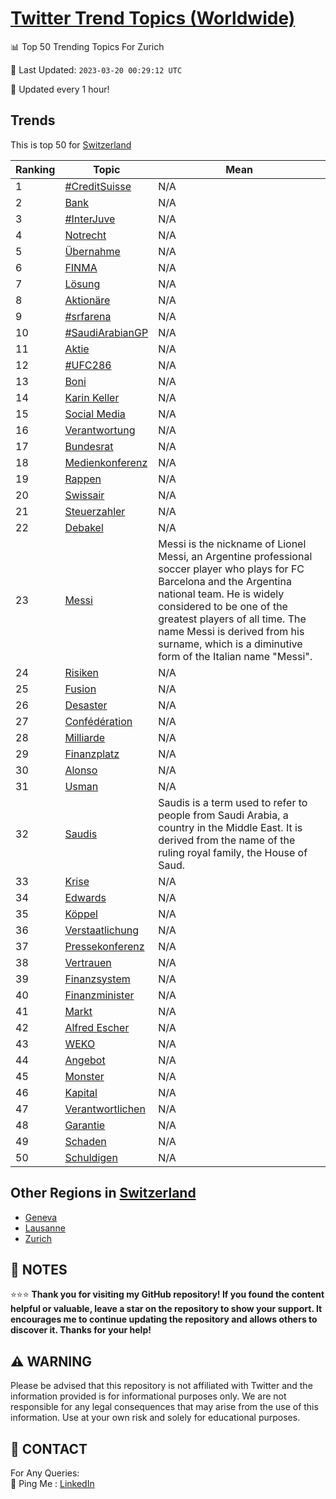 [Twitter Trend Topics (Worldwide)](https://github.com/ErcinDedeoglu/Twitter-Trend-Topics)
==========


📊 Top 50 Trending Topics For Zurich

📆 Last Updated: `2023-03-20 00:29:12 UTC`

🔧 Updated every 1 hour!


## Trends

This is top 50 for [Switzerland](</Switzerland>)

| Ranking | Topic | Mean |
| ------- | ------------ | ------------ |
| 1 | [#CreditSuisse](http://twitter.com/search?q=%23CreditSuisse) | N/A |
| 2 | [Bank](http://twitter.com/search?q=Bank) | N/A |
| 3 | [#InterJuve](http://twitter.com/search?q=%23InterJuve) | N/A |
| 4 | [Notrecht](http://twitter.com/search?q=Notrecht) | N/A |
| 5 | [Übernahme](http://twitter.com/search?q=%c3%9cbernahme) | N/A |
| 6 | [FINMA](http://twitter.com/search?q=FINMA) | N/A |
| 7 | [Lösung](http://twitter.com/search?q=L%c3%b6sung) | N/A |
| 8 | [Aktionäre](http://twitter.com/search?q=Aktion%c3%a4re) | N/A |
| 9 | [#srfarena](http://twitter.com/search?q=%23srfarena) | N/A |
| 10 | [#SaudiArabianGP](http://twitter.com/search?q=%23SaudiArabianGP) | N/A |
| 11 | [Aktie](http://twitter.com/search?q=Aktie) | N/A |
| 12 | [#UFC286](http://twitter.com/search?q=%23UFC286) | N/A |
| 13 | [Boni](http://twitter.com/search?q=Boni) | N/A |
| 14 | [Karin Keller](http://twitter.com/search?q=Karin+Keller) | N/A |
| 15 | [Social Media](http://twitter.com/search?q=Social+Media) | N/A |
| 16 | [Verantwortung](http://twitter.com/search?q=Verantwortung) | N/A |
| 17 | [Bundesrat](http://twitter.com/search?q=Bundesrat) | N/A |
| 18 | [Medienkonferenz](http://twitter.com/search?q=Medienkonferenz) | N/A |
| 19 | [Rappen](http://twitter.com/search?q=Rappen) | N/A |
| 20 | [Swissair](http://twitter.com/search?q=Swissair) | N/A |
| 21 | [Steuerzahler](http://twitter.com/search?q=Steuerzahler) | N/A |
| 22 | [Debakel](http://twitter.com/search?q=Debakel) | N/A |
| 23 | [Messi](http://twitter.com/search?q=Messi) | Messi is the nickname of Lionel Messi, an Argentine professional soccer player who plays for FC Barcelona and the Argentina national team. He is widely considered to be one of the greatest players of all time. The name Messi is derived from his surname, which is a diminutive form of the Italian name "Messi". |
| 24 | [Risiken](http://twitter.com/search?q=Risiken) | N/A |
| 25 | [Fusion](http://twitter.com/search?q=Fusion) | N/A |
| 26 | [Desaster](http://twitter.com/search?q=Desaster) | N/A |
| 27 | [Confédération](http://twitter.com/search?q=Conf%c3%a9d%c3%a9ration) | N/A |
| 28 | [Milliarde](http://twitter.com/search?q=Milliarde) | N/A |
| 29 | [Finanzplatz](http://twitter.com/search?q=Finanzplatz) | N/A |
| 30 | [Alonso](http://twitter.com/search?q=Alonso) | N/A |
| 31 | [Usman](http://twitter.com/search?q=Usman) | N/A |
| 32 | [Saudis](http://twitter.com/search?q=Saudis) | Saudis is a term used to refer to people from Saudi Arabia, a country in the Middle East. It is derived from the name of the ruling royal family, the House of Saud. |
| 33 | [Krise](http://twitter.com/search?q=Krise) | N/A |
| 34 | [Edwards](http://twitter.com/search?q=Edwards) | N/A |
| 35 | [Köppel](http://twitter.com/search?q=K%c3%b6ppel) | N/A |
| 36 | [Verstaatlichung](http://twitter.com/search?q=Verstaatlichung) | N/A |
| 37 | [Pressekonferenz](http://twitter.com/search?q=Pressekonferenz) | N/A |
| 38 | [Vertrauen](http://twitter.com/search?q=Vertrauen) | N/A |
| 39 | [Finanzsystem](http://twitter.com/search?q=Finanzsystem) | N/A |
| 40 | [Finanzminister](http://twitter.com/search?q=Finanzminister) | N/A |
| 41 | [Markt](http://twitter.com/search?q=Markt) | N/A |
| 42 | [Alfred Escher](http://twitter.com/search?q=Alfred+Escher) | N/A |
| 43 | [WEKO](http://twitter.com/search?q=WEKO) | N/A |
| 44 | [Angebot](http://twitter.com/search?q=Angebot) | N/A |
| 45 | [Monster](http://twitter.com/search?q=Monster) | N/A |
| 46 | [Kapital](http://twitter.com/search?q=Kapital) | N/A |
| 47 | [Verantwortlichen](http://twitter.com/search?q=Verantwortlichen) | N/A |
| 48 | [Garantie](http://twitter.com/search?q=Garantie) | N/A |
| 49 | [Schaden](http://twitter.com/search?q=Schaden) | N/A |
| 50 | [Schuldigen](http://twitter.com/search?q=Schuldigen) | N/A |



## Other Regions in [Switzerland](</Switzerland>)

* [Geneva](</Switzerland/Geneva.md>)
* [Lausanne](</Switzerland/Lausanne.md>)
* [Zurich](</Switzerland/Zurich.md>)



## 📝 NOTES

⭐⭐⭐ **Thank you for visiting my GitHub repository! If you found the content helpful or valuable, leave a star on the repository to show your support. It encourages me to continue updating the repository and allows others to discover it. Thanks for your help!**


## ⚠️ WARNING

Please be advised that this repository is not affiliated with Twitter and the information provided is for informational purposes only. We are not responsible for any legal consequences that may arise from the use of this information. Use at your own risk and solely for educational purposes.


## 📨 CONTACT

 For Any Queries:  
            🏓 Ping Me : [LinkedIn](https://www.linkedin.com/in/ercindedeoglu/)
